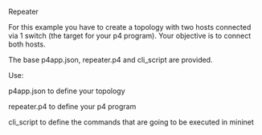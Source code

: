 Repeater

For this example you have to create a topology with two hosts connected via 1 switch (the target for your p4 program). Your objective is to connect both hosts.

The base p4app.json, repeater.p4 and cli_script are provided.  

Use:

  p4app.json to define your topology

  repeater.p4 to define your p4 program

  cli_script to define the commands that are going to be executed in mininet

